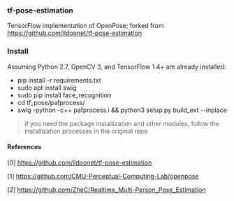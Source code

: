 ### tf-pose-estimation

TensorFlow implementation of OpenPose; forked from https://github.com/ildoonet/tf-pose-estimation

### Install
Assuming Python 2.7, OpenCV 3, and TensorFlow 1.4+ are already installed:
- pip install -r requirements.txt
- sudo apt install swig
- sudo pip install face_recognition
- cd tf_pose/pafprocess/
- swig -python -c++ pafprocess.i && python3 setup.py build_ext --inplace

> if you need the package installization and other modules, follow the installization processes in the original repo

#### References

[0] https://github.com/ildoonet/tf-pose-estimation

[1] https://github.com/CMU-Perceptual-Computing-Lab/openpose

[2] https://github.com/ZheC/Realtime_Multi-Person_Pose_Estimation


